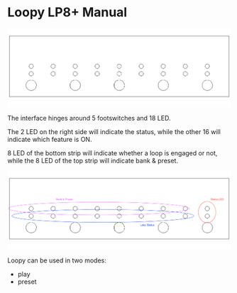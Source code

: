 # Loopy LP8+ Manual

![Looper](./img/frontpanel.png "Looper")

The interface hinges around 5 footswitches and 18 LED.

The 2 LED on the right side will indicate the status, while the other 16 will indicate which feature is ON.

8 LED of the bottom strip will indicate whether a loop is engaged or not, while the 8 LED of the top strip will indicate bank & preset.

![Looper](./img/frontpanel_overview.png "Looper")

Loopy can be used in two modes:
- play
- preset